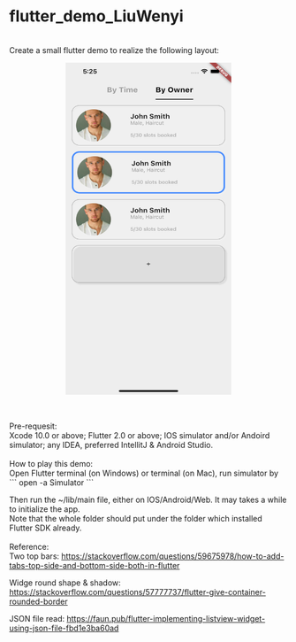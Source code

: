 # flutter_demo_LiuWenyi
<br/>
Create a small flutter demo to realize the following layout:
<p align="center">
<img src= "https://github.com/cravenbrave/flutterDemo/blob/b3492b08ee75c4dd6ef4007c38d9a35aa12ce12e/Simulator%20Screen%20Shot%20-%20iPhone%2012%20Pro%20Max%20-%202021-07-29%20at%2017.25.28.png" width="300" height="600" align="middle"/>
  </p>
<br/><br/>
Pre-requesit:<br/>
Xcode 10.0 or above; Flutter 2.0 or above; IOS simulator and/or Andoird simulator; any IDEA, preferred IntellitJ & Android Studio.
<br/><br/>
How to play this demo:<br/>
Open Flutter terminal (on Windows) or terminal (on Mac), run simulator by
```
open -a Simulator
```

Then run the ~/lib/main file, either on IOS/Android/Web. It may takes a while to initialize the app.
<br/>
Note that the whole folder should put under the folder which installed Flutter SDK already.
<br/><br/>
Reference:<br/>
Two top bars:
https://stackoverflow.com/questions/59675978/how-to-add-tabs-top-side-and-bottom-side-both-in-flutter

Widge round shape & shadow:
https://stackoverflow.com/questions/57777737/flutter-give-container-rounded-border

JSON file read:
https://faun.pub/flutter-implementing-listview-widget-using-json-file-fbd1e3ba60ad
